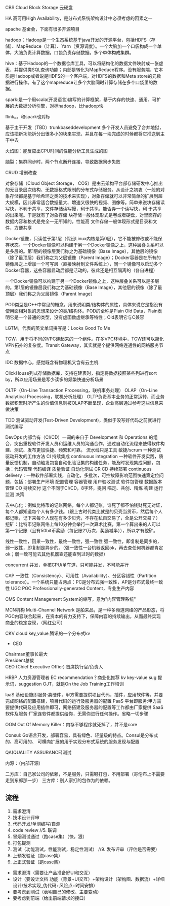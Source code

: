 CBS Cloud Block Storage 云硬盘

HA 高可用High Availability，是分布式系统架构设计中必须考虑的因素之一

apache 基金会，下面有很多开源项目

hadoop：Hadoop是一个生态系统基于java开发的开源平台，包括HDFS（存储）、MapReduce（计算）、Yarn（资源调度）。一个大脑加一个口袋构成一个单体，大脑负责计算数据，口袋负责存储数据。多个单体构成集群。

hive：基于Hadoop的一个数据仓库工具，可以将结构化的数据文件映射成一张虚表，并提供类SQL查询功能；内部是转化为MapReduce程序。没有服务端，它本质是Hadoop或者说是HDFS的一个客户端，对HDFS的数据和Meta store的元数据进行操作。有了这个mapreduce让多个大脑同时计算存储在多个口袋里的数据。

spark:是一个用scala(开发语言)编写的计算框架，基于内存的快速、通用、可扩展的大数据分析引擎，对标hadoop，比hadoop快

flink。。和spark也对标

基于主干开发（TBD）trunkbaseddevelopment
多个开发人员避免了合并地狱，应该把新功能拆分出很多小的块来实现，并且在每一块完成的时候都将它推送到主干中去

火焰图：能反应出CPU时间的性能分析工具生成的图

脑裂：集群同步时，两个节点断开连接，导致数据同步失败

CRUD 增删改查

对象存储（Cloud Object Storage， COS）是由云架构平台部存储研发中心推出的无目录层次结构、无数据格式限制的分布式存储服务。从设计之初衷（一般的对象存储都是基于哈希环之类的技术来实现），对象存储就可以非常简单的扩展到超大规模，因此非常适合数据量大、增速又很快的视频、图像等。简单来说块存储读写快，不利于共享，文件存储读写慢，利于共享。能否弄一个读写快，利 于共享的出来呢。于是就有了对象存储
块存储一般体现形式是卷或者硬盘，对里面存的数据内容和格式是完全一无所知的，性能高
文件存储一般体现形式是目录和文件，方便共享


Docker镜像，只读位于第1层（假设Linux内核是第0层），它不能被修改或不能保存状态。一个Docker镜像可以构建于另一个Docker镜像之上，这种层叠关系可以是多层的。第1层的镜像层我们称之为基础镜像（Base Image），其他层的镜像（除了最顶层）我们称之为父层镜像（Parent Image）；Docker容器是在所有的镜像层之上增加一个可写层（直接映射到文件系统上），同一个镜像可以启动多个Docker容器，这些容器启动后都是活动的，彼此还是相互隔离的（各自进程）

一个Docker镜像可以构建于另一个Docker镜像之上，这种层叠关系可以是多层的。第1层的镜像层我们称之为基础镜像（Base Image），其他层的镜像（除了最顶层）我们称之为父层镜像（Parent Image）

POD类型是C++中常见的概念，用来说明类/结构体的属性，具体来说它是指没有使用面相对象的思想来设计的类/结构体。POD的全称是Plain Old Data，Plain表明它是一个普通的类型，没有虚函数虚继承等特性；Old表明它与C兼容

LGTM，代表的英文单词拼写是：Looks Good To Me

TGW，用于将不同的VPC连起来的一个组件。在多VPC环境中，TGW还可以简化VPN拓扑的复杂度。Transit Gateway，其实就是个提供网络连通性的网络服务节点

IDC 数据中心，感觉既含有物理机又含有云主机

ClickHouse列式存储数据库，支持在建表时，指定将数据按照某些列进行sort by，所以应用场景是写少读多的频繁快速分析场景

OLTP（On-Line Transaction Processing，联机事务处理）
OLAP（On-Line Analytical Processing，联机分析处理）
OLTP负责基本业务的正常运转，而业务数据积累时所产生的价值信息则被OLAP不断呈现，企业高层通过参考这些信息来做决策

TDD 测试驱动开发(Test-Driven Development)，类似于没写好代码之前就进行测试编写

DevOps 内部含有（CI/CD）一词的来自于 Development 和 Operations 的组合，突出重视软件开发人员和运维人员的沟通合作，通过自动化流程来使得软件构建、测试、发布更加快捷、频繁和可靠。
流水线只是工具
敏捷/scrum 一种测试驱动开发的工作方法
CI 持续集成 continuous integration 一种软件开发实践，质量反馈机制，自动触发包含自动化验证集的构建任务，能及时发现集成问题，包括：代码管理 代码编译 质量验证 自动化测试 CR
CD 持续部署 continuous delivery：一种软件部署实践，自动化，多批次，可控故障影响范围快速第定位问题，包括：部署生产环境 配置管理 容器管理 用户验收测试 软件包管理 数据版本管理
CO 持续交付 这个不同于CI/CD，8字环，提问 喵定、共创、精炼 构建 运行 监测 决策

去中心化：例如比特币的记账网络，每个人都记账，谁死了都不怕钱财死无对证，每个人都知道每个人有多少钱。（跟上古时代类比就是的贝壳当货币，然后每个人都记账，记下来每个人现在有多少贝壳，不存在私自交易了，全是公开交易？）
挖矿：比特币记账网络上每10分钟会举行一次算术比赛，第一个算出来的人可以第一个记账（且有50bit币奖励（每记账21万次，奖励减半）），所以才有挖矿。

线性一致性，因果一致性，最终一致性，强一致性
强一致性，即复制是同步的，弱一致性，即复制是异步的。（强一致性一台机器返回ok，再去查任何机器都肯定ok；弱一致可能去其他机器查还能查到过时的数据）

concurrent 并发，单核CPU/单车道，只可能并发，不可能并行

CAP 一致性（Consistency）、可用性（Availability）、分区容错性（Partition tolerance）。一个系统只能占两点：PC是分布式强一致性，AP是分布式最终一致性
UGC
PGC Professionally-generated Content，专业生产内容

CMS Content Management System的缩写，意为"内容管理系统"

MCN机构 Multi-Channel Network 是舶来品，是一种多频道网络的产品形态，将PGC内容联合起来，在资本的有力支持下，保障内容的持续输出，从而最终实现商业的稳定变现，（网红公司）

CKV cloud key_value 腾讯的一个分布式kv
* CEO

Chairman董事长最大  
President总裁  
CEO (Chief Executive Offier) 首席执行官/负责人  

HRBP 人力资源管理者
EC recommendation？商业化推荐
kv key-value
sug 提示词，suggestion
OJT，就是On the Job Training工作培训


IaaS 基础设施即服务:卖硬件，甲方需要提供项目代码，插件，应用软件等，并要完成网络的配置搭建，项目代码的运行及服务器的配置
PaaS 平台即服务:甲方需要提供代码及应用插件即可，网络搭建及服务器的配置等工作都由厂家提供
SaaS 软件及服务:厂家连软件都提供给你，无需你进行任何操作。省略一切步骤

OOM Out Of Memory Killer：内存不够程序就死掉了，并不是core

Consul: Go语言开发，部署容易，具有绿色、轻量级的特点。Consul是分布式的、高可用的、 可横向扩展的用于实现分布式系统的服务发现与配置


QA(QUALITY ASSURANCE)测试

内源：（内部开源）

二方库：自己家公司的依赖，不是服务，只需呀打包，不用部署（哥伦布上不需要走到东郎那一步）
三方库：别人家打的包作为的依赖。


## 流程
1. 需求澄清
2. 技术设计评审
3. 代码开发/单测编写/自测
4. code review
//5. 联调
6. 冒烟测试通过（跑case集）（快，狠）
7. 打包提测
8. 测试（功能测试，性能测试，稳定性测试）
//9. 发布评审（评估是否需要）
10. 上预发验证（跑case集）
11. 上正式验证（跑case集）


- 需求澄清（需要让产品准备好UI和交互）
- 设计（要设计文档 功能（背景+UI交互）+架构设计（架构图、数据流）+详细设计/技术实现_伪代码+风险点+时间安排）
- 要考虑到测试（表明自己的修改、主要变动）
- 要考虑到前端（给出前端请求的接口）